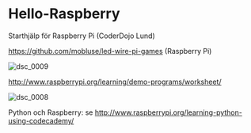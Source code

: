 # Hello-Raspberry
Starthjälp för Raspberry Pi (CoderDojo Lund)

https://github.com/mobluse/led-wire-pi-games (Raspberry Pi)

![dsc_0009](https://cloud.githubusercontent.com/assets/4598641/6661820/f5e076d0-cbb2-11e4-8748-80e7c249c11c.JPG)

http://www.raspberrypi.org/learning/demo-programs/worksheet/

![dsc_0008](https://cloud.githubusercontent.com/assets/4598641/6661821/f603025e-cbb2-11e4-803a-257e1b63f9fb.JPG)

Python och Raspberry:
se http://www.raspberrypi.org/learning-python-using-codecademy/



